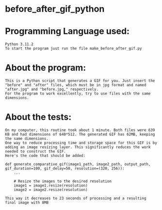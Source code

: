 # before_after_gif_python

# Programming Language used:

    Python 3.11.2
    To start the program just run the file make_before_after_gif.py

# About the program:
    
    This is a Python script that generates a GIF for you. Just insert the "before" and "after" files, which must be in jpg format and named "after.jpg" and "before.jpg," respectively.
    For the program to work excellently, try to use files with the same dimensions.

# About the tests:

    On my computer, this routine took about 1 minute. Both files were 639 KB and had dimensions of 640*512. The generated GIF has 62MB, keeping the same dimensions.
    One way to reduce processing time and storage space for this GIF is by adding an image resizing layer. This significantly reduces the work needed to construct the GIF.
    Here's the code that should be added:

    def generate_comparative_gif(image1_path, image2_path, output_path, gif_duration=100, gif_delay=50, resolution=(320, 256)):
        ...

        # Resize the images to the desired resolution
        image1 = image1.resize(resolution)
        image2 = image2.resize(resolution)

    This way it decreases to 23 seconds of processing and a resulting final image with 8MB